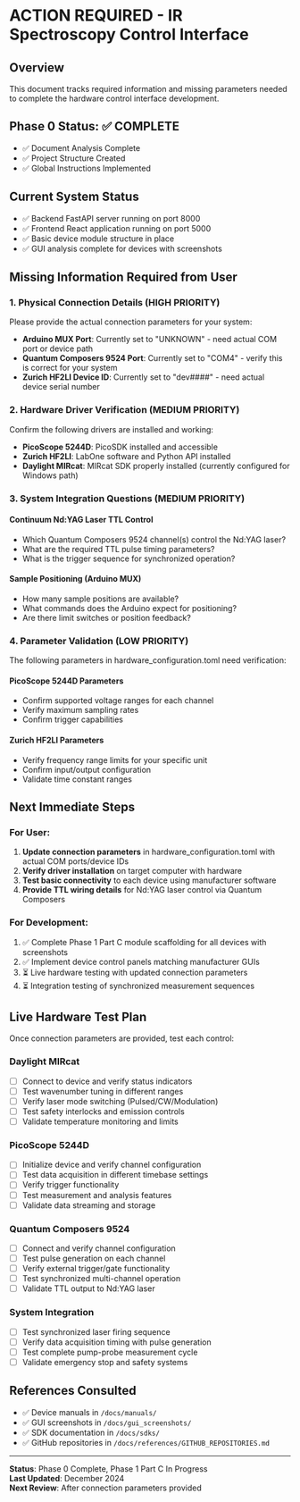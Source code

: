 # ACTION REQUIRED - IR Spectroscopy Control Interface

## Overview
This document tracks required information and missing parameters needed to complete the hardware control interface development.

## Phase 0 Status: ✅ COMPLETE
- ✅ Document Analysis Complete
- ✅ Project Structure Created
- ✅ Global Instructions Implemented

## Current System Status
- ✅ Backend FastAPI server running on port 8000
- ✅ Frontend React application running on port 5000
- ✅ Basic device module structure in place
- ✅ GUI analysis complete for devices with screenshots

## Missing Information Required from User

### 1. Physical Connection Details (HIGH PRIORITY)
Please provide the actual connection parameters for your system:

- **Arduino MUX Port**: Currently set to "UNKNOWN" - need actual COM port or device path
- **Quantum Composers 9524 Port**: Currently set to "COM4" - verify this is correct for your system
- **Zurich HF2LI Device ID**: Currently set to "dev####" - need actual device serial number

### 2. Hardware Driver Verification (MEDIUM PRIORITY)
Confirm the following drivers are installed and working:

- **PicoScope 5244D**: PicoSDK installed and accessible
- **Zurich HF2LI**: LabOne software and Python API installed
- **Daylight MIRcat**: MIRcat SDK properly installed (currently configured for Windows path)

### 3. System Integration Questions (MEDIUM PRIORITY)

#### Continuum Nd:YAG Laser TTL Control
- Which Quantum Composers 9524 channel(s) control the Nd:YAG laser?
- What are the required TTL pulse timing parameters?
- What is the trigger sequence for synchronized operation?

#### Sample Positioning (Arduino MUX)
- How many sample positions are available?
- What commands does the Arduino expect for positioning?
- Are there limit switches or position feedback?

### 4. Parameter Validation (LOW PRIORITY)
The following parameters in hardware_configuration.toml need verification:

#### PicoScope 5244D Parameters
- Confirm supported voltage ranges for each channel
- Verify maximum sampling rates
- Confirm trigger capabilities

#### Zurich HF2LI Parameters  
- Verify frequency range limits for your specific unit
- Confirm input/output configuration
- Validate time constant ranges

## Next Immediate Steps

### For User:
1. **Update connection parameters** in hardware_configuration.toml with actual COM ports/device IDs
2. **Verify driver installation** on target computer with hardware
3. **Test basic connectivity** to each device using manufacturer software
4. **Provide TTL wiring details** for Nd:YAG laser control via Quantum Composers

### For Development:
1. ✅ Complete Phase 1 Part C module scaffolding for all devices with screenshots
2. ✅ Implement device control panels matching manufacturer GUIs  
3. ⏳ Live hardware testing with updated connection parameters
4. ⏳ Integration testing of synchronized measurement sequences

## Live Hardware Test Plan

Once connection parameters are provided, test each control:

### Daylight MIRcat
- [ ] Connect to device and verify status indicators
- [ ] Test wavenumber tuning in different ranges
- [ ] Verify laser mode switching (Pulsed/CW/Modulation)
- [ ] Test safety interlocks and emission controls
- [ ] Validate temperature monitoring and limits

### PicoScope 5244D  
- [ ] Initialize device and verify channel configuration
- [ ] Test data acquisition in different timebase settings
- [ ] Verify trigger functionality
- [ ] Test measurement and analysis features
- [ ] Validate data streaming and storage

### Quantum Composers 9524
- [ ] Connect and verify channel configuration
- [ ] Test pulse generation on each channel
- [ ] Verify external trigger/gate functionality  
- [ ] Test synchronized multi-channel operation
- [ ] Validate TTL output to Nd:YAG laser

### System Integration
- [ ] Test synchronized laser firing sequence
- [ ] Verify data acquisition timing with pulse generation
- [ ] Test complete pump-probe measurement cycle
- [ ] Validate emergency stop and safety systems

## References Consulted
- ✅ Device manuals in `/docs/manuals/`
- ✅ GUI screenshots in `/docs/gui_screenshots/`
- ✅ SDK documentation in `/docs/sdks/`
- ✅ GitHub repositories in `/docs/references/GITHUB_REPOSITORIES.md`

---

**Status**: Phase 0 Complete, Phase 1 Part C In Progress  
**Last Updated**: December 2024  
**Next Review**: After connection parameters provided